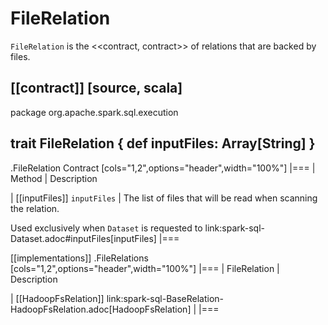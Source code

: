 # FileRelation

`FileRelation` is the <<contract, contract>> of relations that are backed by files.

[[contract]]
[source, scala]
----
package org.apache.spark.sql.execution

trait FileRelation {
  def inputFiles: Array[String]
}
----

.FileRelation Contract
[cols="1,2",options="header",width="100%"]
|===
| Method
| Description

| [[inputFiles]] `inputFiles`
|
The list of files that will be read when scanning the relation.

Used exclusively when `Dataset` is requested to link:spark-sql-Dataset.adoc#inputFiles[inputFiles]
|===

[[implementations]]
.FileRelations
[cols="1,2",options="header",width="100%"]
|===
| FileRelation
| Description

| [[HadoopFsRelation]] link:spark-sql-BaseRelation-HadoopFsRelation.adoc[HadoopFsRelation]
|
|===
